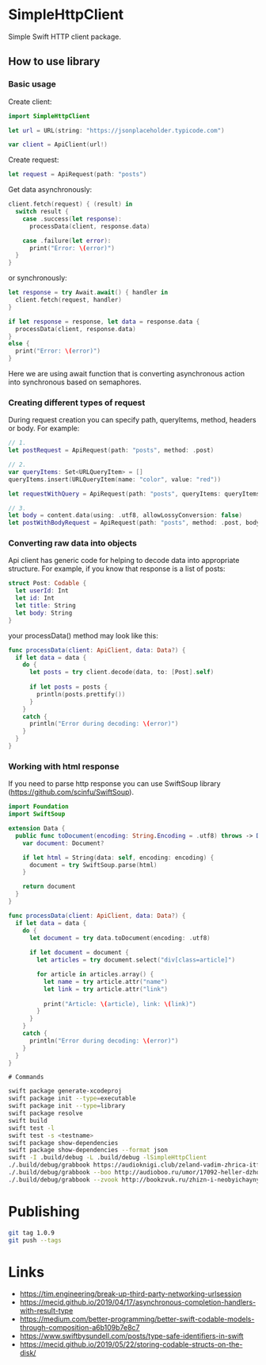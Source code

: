 # SimpleHttpClient

Simple Swift HTTP client package.

## How to use library
    
### Basic usage
        
Create client:
    
```swift
import SimpleHttpClient

let url = URL(string: "https://jsonplaceholder.typicode.com")

var client = ApiClient(url!)
```

Create request:
    
```swift
let request = ApiRequest(path: "posts")
```

Get data asynchronously:

```swift
client.fetch(request) { (result) in
  switch result {
    case .success(let response):
      processData(client, response.data)

    case .failure(let error):
      print("Error: \(error)")
  }
}
```

or synchronously:

```swift
let response = try Await.await() { handler in
  client.fetch(request, handler)
}

if let response = response, let data = response.data {
  processData(client, response.data)
}
else {
  print("Error: \(error)")
}
```    

Here we are using await function that is converting asynchronous action into synchronous
based on semaphores.

### Creating different types of request

During request creation you can specify path, queryItems, method, headers or body. For example:

```swift
// 1.
let postRequest = ApiRequest(path: "posts", method: .post)

// 2.
var queryItems: Set<URLQueryItem> = []
queryItems.insert(URLQueryItem(name: "color", value: "red"))

let requestWithQuery = ApiRequest(path: "posts", queryItems: queryItems)

// 3.
let body = content.data(using: .utf8, allowLossyConversion: false)
let postWithBodyRequest = ApiRequest(path: "posts", method: .post, body: body)
```

### Converting raw data into objects

Api client has generic code for helping to decode data into appropriate structure. For example,
if you know that response is a list of posts:

```swift
struct Post: Codable {
  let userId: Int
  let id: Int
  let title: String
  let body: String
}
```

your processData() method may look like this:

```swift
func processData(client: ApiClient, data: Data?) {
  if let data = data {
    do {
      let posts = try client.decode(data, to: [Post].self)
        
      if let posts = posts {
        println(posts.prettify())
      }
    }
    catch {
      println("Error during decoding: \(error)")
    }
  }
}
```

### Working with html response

If you need to parse http response you can use SwiftSoup library (https://github.com/scinfu/SwiftSoup).

```swift
import Foundation
import SwiftSoup

extension Data {
  public func toDocument(encoding: String.Encoding = .utf8) throws -> Document? {
    var document: Document?

    if let html = String(data: self, encoding: encoding) {
      document = try SwiftSoup.parse(html)
    }

    return document
  }
}

func processData(client: ApiClient, data: Data?) {
  if let data = data {
    do {
      let document = try data.toDocument(encoding: .utf8)
        
      if let document = document {
        let articles = try document.select("div[class=article]")

        for article in articles.array() {
          let name = try article.attr("name")
          let link = try article.attr("link")
  
          print("Article: \(article), link: \(link)")
        }
      }
    }
    catch {
      println("Error during decoding: \(error)")
    }
  }
}
```

    # Commands
    
```sh
swift package generate-xcodeproj
swift package init --type=executable
swift package init --type=library
swift package resolve
swift build
swift test -l
swift test -s <testname>
swift package show-dependencies
swift package show-dependencies --format json
swift -I .build/debug -L .build/debug -lSimpleHttpClient
./.build/debug/grabbook https://audioknigi.club/zeland-vadim-zhrica-itfat
./.build/debug/grabbook --boo http://audioboo.ru/umor/17092-heller-dzhozef-popravka-22.html
./.build/debug/grabbook --zvook http://bookzvuk.ru/zhizn-i-neobyichaynyie-priklyucheniya-soldata-ivana-chonkina-1-litso-neprikosnovennoe-vladimir-voynovich-audiokniga-onlayn/
```

# Publishing

```bash
git tag 1.0.9
git push --tags
```

# Links
    
- https://tim.engineering/break-up-third-party-networking-urlsession
- https://mecid.github.io/2019/04/17/asynchronous-completion-handlers-with-result-type
- https://medium.com/better-programming/better-swift-codable-models-through-composition-a6b109b7e8c7
- https://www.swiftbysundell.com/posts/type-safe-identifiers-in-swift
- https://mecid.github.io/2019/05/22/storing-codable-structs-on-the-disk/
  